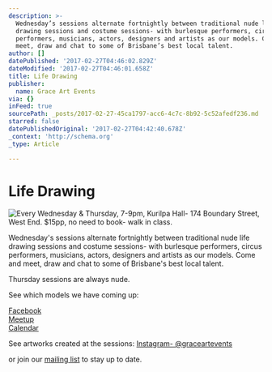 ```yaml
---
description: >-
  Wednesday’s sessions alternate fortnightly between traditional nude life
  drawing sessions and costume sessions- with burlesque performers, circus
  performers, musicians, actors, designers and artists as our models. Come and
  meet, draw and chat to some of Brisbane’s best local talent.
author: []
datePublished: '2017-02-27T04:46:02.829Z'
dateModified: '2017-02-27T04:46:01.658Z'
title: Life Drawing
publisher:
  name: Grace Art Events
via: {}
inFeed: true
sourcePath: _posts/2017-02-27-45ca1797-acc6-4c7c-8b92-5c52afedf236.md
starred: false
datePublishedOriginal: '2017-02-27T04:42:40.678Z'
_context: 'http://schema.org'
_type: Article

---
```

# Life Drawing
![Every Wednesday & Thursday, 7-9pm, Kurilpa Hall- 174 Boundary Street, West End. $15pp,    no need to book- walk in class. ](https://the-grid-user-content.s3-us-west-2.amazonaws.com/1176837c-9903-44e9-93ed-ea2295bdf469.jpg)

Wednesday's sessions alternate fortnightly between traditional nude life drawing sessions and costume sessions- with burlesque performers, circus performers, musicians, actors, designers and artists as our models. Come and meet, draw and chat to some of Brisbane's best local talent.

Thursday sessions are always nude.

See which models we have coming up:

[Facebook][0]  
[Meetup][1]  
[Calendar][2]

See artworks created at the sessions: [Instagram- @graceartevents][3]

or join our [mailing list][4] to stay up to date.

[0]: http://www.facebook.com/GraceArtEvent5
[1]: http://www.meetup.com/graceartevents
[2]: http://she6r19aiflsftrl0qc00e81a0@group.calendar.google.com/
[3]: http://www.instagram.com/graceartevents
[4]: http://eepurl.com/bE-Fa1